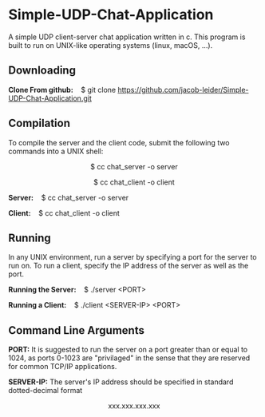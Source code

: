 # Simple-UDP-Chat-Application

A simple UDP client-server chat application written in c. This program is built to run on UNIX-like operating systems (linux, macOS, ...).


## Downloading

****Clone From github:**** &nbsp;&nbsp; $ git clone https://github.com/jacob-leider/Simple-UDP-Chat-Application.git


## Compilation

To compile the server and the client code, submit the following two commands into a UNIX shell:

<p style="text-align: center;">$ cc chat_server -o server</p>

<p style="text-align: center;">$ cc chat_client -o client</p>

****Server:**** &nbsp;&nbsp; $ cc chat_server -o server

****Client:**** &nbsp;&nbsp; $ cc chat_client -o client


## Running

In any UNIX environment, run a server by specifying a port for the server to run on. To run a client, specify the IP address of the server as well as the port.


****Running the Server:**** &nbsp;&nbsp; $ ./server \<PORT\>

****Running a Client:**** &nbsp;&nbsp; $ ./client \<SERVER-IP\> \<PORT\>


## Command Line Arguments

****PORT:**** It is suggested to run the server on a port greater than or equal to 1024, as ports 0-1023 are "privilaged" in the sense that they are reserved for common TCP/IP applications.

****SERVER-IP:**** The server's IP address should be specified in standard dotted-decimal format

<p style="text-align: center;">xxx.xxx.xxx.xxx</p>








